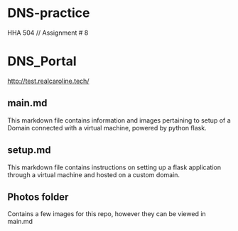 # DNS-practice
HHA 504 // Assignment # 8


# DNS_Portal
http://test.realcaroline.tech/

## main.md
This markdown file contains information and images pertaining to setup of a Domain connected with a virtual machine, powered by python flask.

## setup.md
This markdown file contains instructions on setting up a flask application through a virtual machine and hosted on a custom domain.

## Photos folder
Contains a few images for this repo, however they can be viewed in main.md